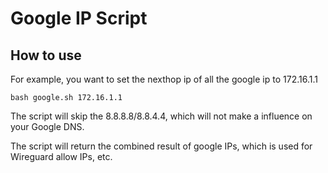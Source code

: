  

# Google IP Script



## How to use

For example, you want to set the nexthop ip of all the google ip to 172.16.1.1

```
bash google.sh 172.16.1.1
```

The script will skip the 8.8.8.8/8.8.4.4, which will not make a influence on your Google DNS.

The script will return the combined result of google IPs, which is used for Wireguard allow IPs, etc.
